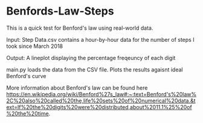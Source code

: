 # Benfords-Law-Steps

This is a quick test for Benford's law using real-world data.

Input:
Step Data.csv contains a hour-by-hour data for the number of steps I took since March 2018

Output: 
A lineplot displaying the percentage freqeuncy of each digit

main.py loads the data from the CSV file. Plots the results agaisnt ideal Benford's curve 

More information about Benford's law can be found here 
https://en.wikipedia.org/wiki/Benford%27s_law#:~:text=Benford's%20law%2C%20also%20called%20the,life%20sets%20of%20numerical%20data.&text=If%20the%20digits%20were%20distributed,about%2011.1%25%20of%20the%20time.
